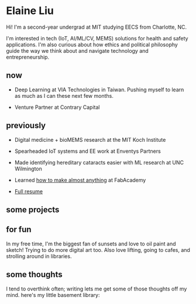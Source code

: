 <!-- ---
#
# By default, content added below the "---" mark will appear in the home page
# between the top bar and the list of recent posts.
# To change the home page layout, edit the _layouts/home.html file.
# See: https://jekyllrb.com/docs/themes/#overriding-theme-defaults
#
layout: home
--- -->


<head>
  <link rel="stylesheet" href="../css/styles.css">
</head>
<body>
    <h1>Elaine Liu</h1>
        <p>Hi! I'm a second-year undergrad at MIT studying EECS from Charlotte, NC.</p>
        <p>I'm interested in tech (IoT, AI/ML/CV, MEMS) solutions for health and safety applications. I'm also curious about how ethics and political philosophy guide the way we think about and navigate technology and entrepreneurship. </p>
    <h2>now</h2>
        <ul>
        <li><p>Deep Learning at VIA Technologies in Taiwan. Pushing myself to learn as much as I can these next few months.</p></li>
        <li><p>Venture Partner at Contrary Capital</p></li>
        </ul>
    <h2>previously</h2>
        <ul>
        <li><p>Digital medicine + bioMEMS research at the MIT Koch Institute</p></li>
        <li><p>Spearheaded IoT systems and EE work at Enventys Partners</p></li>
        <li><p>Made identifying hereditary cataracts easier with ML research at UNC Wilmington</p></li>
        <li><p>Learned <a href="https://fabacademy.org/2020/labs/charlotte/students/elaine-liu/">how to make almost anything</a> at FabAcademy</p></li>
        <li><p><a href="/assets/resume.pdf">Full resume</a></p></li>
        </ul>
    <h2>some projects</h2>
    <h2>for fun</h2>
        <p>In my free time, I'm the biggest fan of sunsets and love to oil paint and sketch! Trying to do more digital art too. Also love lifting, going to cafes, and strolling around in libraries.</p>
    <h2>some thoughts</h2>
        <p>I tend to overthink often; writing lets me get some of those thoughts off my mind. here's my little basement library:</p>
</body>